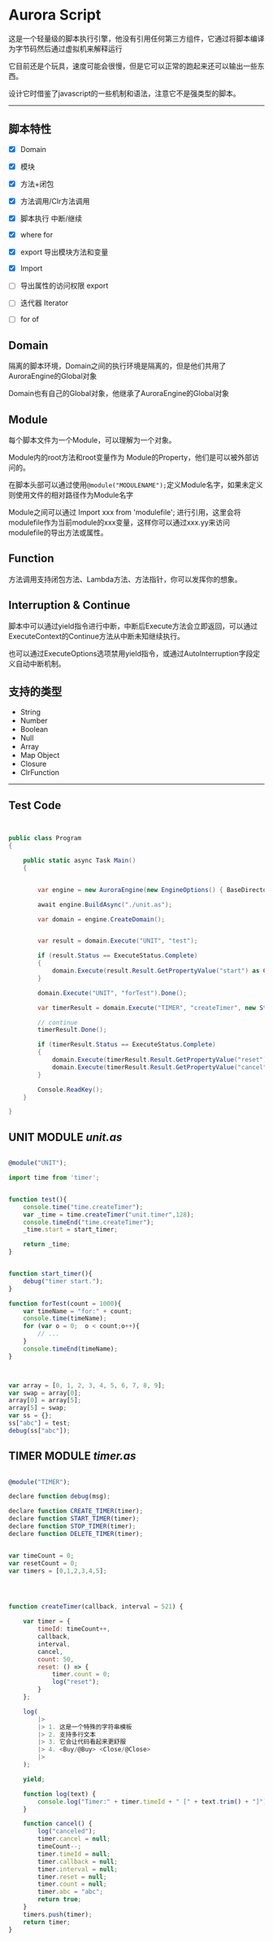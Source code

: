 ﻿# Aurora Script
这是一个轻量级的脚本执行引擎，他没有引用任何第三方组件，它通过将脚本编译为字节码然后通过虚拟机来解释运行

它目前还是个玩具，速度可能会很慢，但是它可以正常的跑起来还可以输出一些东西。

设计它时借鉴了javascript的一些机制和语法，注意它不是强类型的脚本。




---

## 脚本特性 

 - [x] Domain
 - [x] 模块
 - [x] 方法+闭包
 - [x] 方法调用/Clr方法调用
 - [x] 脚本执行 中断/继续
 - [x] where for
 - [x] export 导出模块方法和变量
 - [x] Import
 - [ ] 导出属性的访问权限  export 
 - [ ] 迭代器 Iterator 
 - [ ] for of
 


 

 ## Domain
 隔离的脚本环境，Domain之间的执行环境是隔离的，但是他们共用了AuroraEngine的Global对象

 Domain也有自己的Global对象，他继承了AuroraEngine的Global对象

 ## Module 
 每个脚本文件为一个Module，可以理解为一个对象。

 Module内的root方法和root变量作为 Module的Property，他们是可以被外部访问的。

 在脚本头部可以通过使用`@module("MODULENAME");`定义Module名字，如果未定义则使用文件的相对路径作为Module名字

 Module之间可以通过 Import xxx from 'modulefile'; 进行引用，这里会将modulefile作为当前module的xxx变量，这样你可以通过xxx.yy来访问modulefile的导出方法或属性。

 ## Function
 方法调用支持闭包方法、Lambda方法、方法指针，你可以发挥你的想象。


 ## Interruption & Continue

 脚本中可以通过yield指令进行中断，中断后Execute方法会立即返回，可以通过ExecuteContext的Continue方法从中断未知继续执行。

 也可以通过ExecuteOptions选项禁用yield指令，或通过AutoInterruption字段定义自动中断机制。




 


 ## 支持的类型
 - String
 - Number
 - Boolean
 - Null
 - Array
 - Map Object
 - Closure
 - ClrFunction


 ---

## Test Code

``` csharp


public class Program
{

    public static async Task Main()
    {


        var engine = new AuroraEngine(new EngineOptions() { BaseDirectory = "./var_tests/" });

        await engine.BuildAsync("./unit.as");

        var domain = engine.CreateDomain();


        var result = domain.Execute("UNIT", "test");

        if (result.Status == ExecuteStatus.Complete)
        {
            domain.Execute(result.Result.GetPropertyValue("start") as ClosureFunction).Done();
        }

        domain.Execute("UNIT", "forTest").Done();

        var timerResult = domain.Execute("TIMER", "createTimer", new StringValue("Hello") /* , new NumberValue(500) */);

        // continue
        timerResult.Done();

        if (timerResult.Status == ExecuteStatus.Complete)
        {
            domain.Execute(timerResult.Result.GetPropertyValue("reset") as ClosureFunction);
            domain.Execute(timerResult.Result.GetPropertyValue("cancel") as ClosureFunction);
        }

        Console.ReadKey();
    }

}

```





## UNIT MODULE *unit.as*

``` javascript

@module("UNIT");

import time from 'timer';


function test(){
	console.time("time.createTimer");
	var _time = time.createTimer("unit.timer",128);
	console.timeEnd("time.createTimer");
	_time.start = start_timer;

	return _time;
}


function start_timer(){
	debug("timer start.");
}

function forTest(count = 1000){
	var timeName = "for:" + count;
	console.time(timeName);
	for (var o = 0;  o < count;o++){
	    // ...
	}
	console.timeEnd(timeName);
}



var array = [0, 1, 2, 3, 4, 5, 6, 7, 8, 9];
var swap = array[0];
array[0] = array[5];
array[5] = swap;
var ss = {};
ss["abc"] = test;
debug(ss["abc"]);

```


## TIMER MODULE *timer.as*

``` javascript

@module("TIMER");

declare function debug(msg);

declare function CREATE_TIMER(timer);
declare function START_TIMER(timer);
declare function STOP_TIMER(timer);
declare function DELETE_TIMER(timer);


var timeCount = 0;
var resetCount = 0;
var timers = [0,1,2,3,4,5];




function createTimer(callback, interval = 521) {

    var timer = {
        timeId: timeCount++,
        callback,
        interval,
        cancel,
        count: 50,
        reset: () => {
            timer.count = 0;
            log("reset");
        }
    };

    log(
        |> 
        |> 1. 这是一个特殊的字符串模板
        |> 2. 支持多行文本
        |> 3. 它会让代码看起来更舒服
        |> 4. <Buy/@Buy> <Close/@Close> 
        |> 
    );

    yield;

    function log(text) {
        console.log("Timer:" + timer.timeId + " [" + text.trim() + "]");
    }

    function cancel() {
        log("canceled");
        timer.cancel = null;
        timeCount--;
        timer.timeId = null;
        timer.callback = null;
        timer.interval = null;
        timer.reset = null;
        timer.count = null;
        timer.abc = "abc";
        return true;
    }
    timers.push(timer);
    return timer;
}


```